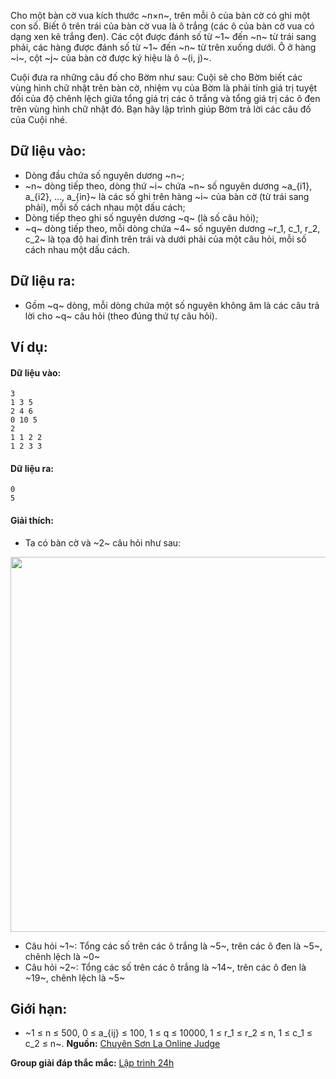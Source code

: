 Cho một bàn cờ vua kích thước ~n×n~, trên mỗi ô của bàn cờ có ghi một con số. Biết ô trên trái của bàn cờ vua là ô trắng (các ô của bàn cờ vua có dạng xen kẽ trắng đen). Các cột được đánh số từ ~1~ đến ~n~ từ trái sang phải, các hàng được đánh số từ ~1~ đến ~n~ từ trên xuống dưới. Ô ở hàng ~i~, cột ~j~ của bàn cờ được ký hiệu là ô ~(i, j)~.

Cuội đưa ra những câu đố cho Bờm như sau: Cuội sẽ cho Bờm biết các vùng hình chữ nhật trên bàn cờ, nhiệm vụ của Bờm là phải tính giá trị tuyệt đối của độ chênh lệch giữa tổng giá trị các ô trắng và tổng giá trị các ô đen trên vùng hình chữ nhật đó. Bạn hãy lập trình giúp Bờm trả lời các câu đố của Cuội nhé.

## Dữ liệu vào:
- Dòng đầu chứa số nguyên dương ~n~;
- ~n~ dòng tiếp theo, dòng thứ ~i~ chứa ~n~ số nguyên dương ~a_{i1}, a_{i2}, …, a_{in}~ là các số ghi trên hàng ~i~ của bàn cờ (từ trái sang phải), mỗi số cách nhau một dấu cách;
- Dòng tiếp theo ghi số nguyên dương ~q~ (là số câu hỏi);
- ~q~ dòng tiếp theo, mỗi dòng chứa ~4~ số nguyên dương ~r_1, c_1, r_2, c_2~ là tọa độ hai đỉnh trên trái và dưới phải của một câu hỏi, mỗi số cách nhau một dấu cách.

## Dữ liệu ra:
- Gồm ~q~ dòng, mỗi dòng chứa một số nguyên không âm là các câu trả lời cho ~q~ câu hỏi (theo đúng thứ tự câu hỏi).

## Ví dụ:
#### Dữ liệu vào:
```
3 
1 3 5
2 4 6
0 10 5
2
1 1 2 2
1 2 3 3
```

#### Dữ liệu ra:
```
0
5
```
#### Giải thích:
- Ta có bàn cờ và ~2~ câu hỏi như sau:
 <center><img src="/images/problems/436/DPBOARD.png" width=600px></center>

- Câu hỏi ~1~: Tổng các số trên các ô trắng là ~5~, trên các ô đen là ~5~, chênh lệch là ~0~
- Câu hỏi ~2~: Tổng các số trên các ô trắng là ~14~, trên các ô đen là ~19~, chênh lệch là ~5~

## Giới hạn:
- ~1 ≤ n ≤ 500, 0 ≤ a_{ij} ≤ 100, 1 ≤ q ≤ 10000, 1 ≤ r_1 ≤ r_2 ≤ n, 1 ≤ c_1 ≤ c_2 ≤ n~.
**Nguồn:** [Chuyên Sơn La Online Judge](http://csloj.ddns.net/)

**Group giải đáp thắc mắc:** [Lập trình 24h](https://www.facebook.com/groups/1386904321519984)